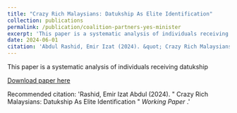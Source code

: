```yaml
---
title: "Crazy Rich Malaysians: Datukship As Elite Identification"
collection: publications
permalink: /publication/coalition-partners-yes-minister
excerpt: 'This paper is a systematic analysis of individuals receiving datukship'
date: 2024-06-01
citation: 'Abdul Rashid, Emir Izat (2024). &quot; Crazy Rich Malaysians: Datukship As Elite Identification &quot; <i> Working Paper </i>.'
---
```

This paper is a systematic analysis of individuals receiving datukship

[Download paper here](https://emirizatrashid.github.io/files/Malaysian_Elites%20(4).pdf)

Recommended citation: 'Rashid, Emir Izat Abdul (2024). &quot; Crazy Rich Malaysians: Datukship As Elite Identification  &quot; <i> Working Paper </i>.'

